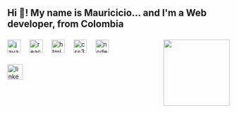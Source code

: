 <h2 align="left">Hi 👋! My name is Mauricicio... and I'm a Web developer, from Colombia</h2>

###

<img align="right" height="150" src="https://media0.giphy.com/media/v1.Y2lkPTc5MGI3NjExc2ZkZGdjeHk3NXg5MHBidm41aXg5ajNxYzdiaWxpaG1ydmNrZjM5NCZlcD12MV9pbnRlcm5hbF9naWZfYnlfaWQmY3Q9Zw/WsvLlmmjx9tnmeTPNc/giphy.gif"  />

###

<div align="left">
  <img src="https://cdn.jsdelivr.net/gh/devicons/devicon/icons/javascript/javascript-original.svg" height="30" alt="javascript logo"  />
  <img width="12" />
  <img src="https://cdn.jsdelivr.net/gh/devicons/devicon/icons/react/react-original.svg" height="30" alt="react logo"  />
  <img width="12" />
  <img src="https://cdn.jsdelivr.net/gh/devicons/devicon/icons/html5/html5-original.svg" height="30" alt="html5 logo"  />
  <img width="12" />
  <img src="https://cdn.jsdelivr.net/gh/devicons/devicon/icons/css3/css3-original.svg" height="30" alt="css3 logo"  />
  <img width="12" />
  <img src="https://cdn.jsdelivr.net/gh/devicons/devicon/icons/nodejs/nodejs-original.svg" height="30" alt="nodejs logo"  />
</div>

###

<div align="left">
  <a href="https://www.linkedin.com/in/mauricio-riosp/" target="_blank">
    <img src="https://img.shields.io/static/v1?message=LinkedIn&logo=linkedin&label=&color=0077B5&logoColor=white&labelColor=&style=for-the-badge" height="35" alt="linkedin logo"  />
  </a>
</div>

###
